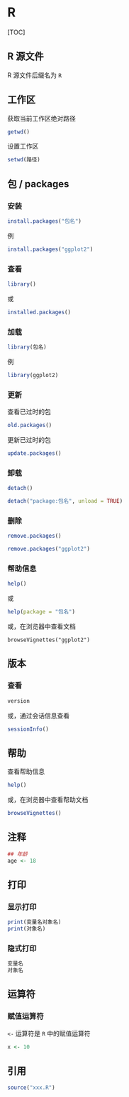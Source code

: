 # R

[TOC]

## R 源文件

R 源文件后缀名为 `R`

## 工作区

获取当前工作区绝对路径

```R
getwd()
```

设置工作区

```R
setwd(路径)
```

## 包 / packages

### 安装

```R
install.packages("包名")
```

例

```R
install.packages("ggplot2")
```

### 查看

```R
library()
```

或

```R
installed.packages()
```

### 加载

```R
library(包名)
```

例

```R
library(ggplot2)
```

### 更新

查看已过时的包

```R
old.packages()
```

更新已过时的包

```R
update.packages()
```

### 卸载

```R
detach()
```

```R
detach("package:包名", unload = TRUE)
```

### 删除

```R
remove.packages()
```

```R
remove.packages("ggplot2")
```

### 帮助信息

```R
help()
```

或

```R
help(package = "包名")
```

或，在浏览器中查看文档

```
browseVignettes("ggplot2")
```

## 版本

### 查看

```R
version
```

或，通过会话信息查看

```R
sessionInfo()
```

## 帮助

查看帮助信息

```R
help()
```

或，在浏览器中查看帮助文档

```R
browseVignettes()
```

## 注释

```R
## 年龄
age <- 18
```

## 打印

### 显示打印

```R
print(变量名对象名)
print(对象名)
```

### 隐式打印

```R
变量名
对象名 
```

## 运算符

### 赋值运算符

`<-` 运算符是 `R` 中的赋值运算符

```R
x <- 10
```

## 引用

```R
source("xxx.R")
```

